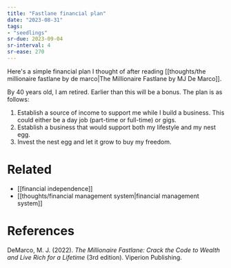 ```yaml
---
title: "Fastlane financial plan"
date: "2023-08-31"
tags:
- "seedlings"
sr-due: 2023-09-04
sr-interval: 4
sr-ease: 270
---
```


Here's a simple financial plan I thought of after reading [[thoughts/the millionaire fastlane by de marco|The Millionaire Fastlane by MJ De Marco]].

By 40 years old, I am retired. Earlier than this will be a bonus. The plan is as follows:

1. Establish a source of income to support me while I build a business. This could either be a day job (part-time or full-time) or gigs.
2. Establish a business that would support both my lifestyle and my nest egg.
3. Invest the nest egg and let it grow to buy my freedom.

# Related

- [[financial independence]]
- [[thoughts/financial management system|financial management system]]

# References

DeMarco, M. J. (2022). _The Millionaire Fastlane: Crack the Code to Wealth and Live Rich for a Lifetime_ (3rd edition). Viperion Publishing.